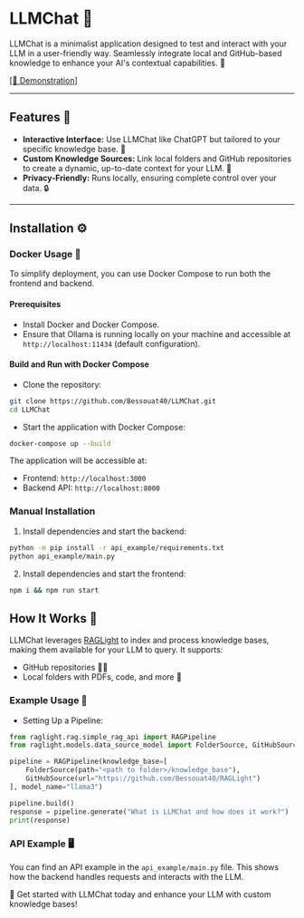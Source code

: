 # LLMChat 🎉

LLMChat is a minimalist application designed to test and interact with your LLM in a user-friendly way. Seamlessly integrate local and GitHub-based knowledge to enhance your AI's contextual capabilities. 🌟

[[🎥 Demonstration]](./media/raglight_chat.mov)

---

## Features 🚀

- **Interactive Interface:** Use LLMChat like ChatGPT but tailored to your specific knowledge base. 💬
- **Custom Knowledge Sources:** Link local folders and GitHub repositories to create a dynamic, up-to-date context for your LLM. 📂
- **Privacy-Friendly:** Runs locally, ensuring complete control over your data. 🔒

---

## Installation ⚙️

### Docker Usage 🐳

To simplify deployment, you can use Docker Compose to run both the frontend and backend.

#### Prerequisites

- Install Docker and Docker Compose.
- Ensure that Ollama is running locally on your machine and accessible at `http://localhost:11434` (default configuration).

#### Build and Run with Docker Compose

- Clone the repository:

```bash
git clone https://github.com/Bessouat40/LLMChat.git
cd LLMChat
```

- Start the application with Docker Compose:

```bash
docker-compose up --build
```

The application will be accessible at:

- Frontend: `http://localhost:3000`
- Backend API: `http://localhost:8000`

### Manual Installation

1. Install dependencies and start the backend:

```bash
python -m pip install -r api_example/requirements.txt
python api_example/main.py
```

2. Install dependencies and start the frontend:

```bash
npm i && npm run start
```

## How It Works 🤔

LLMChat leverages [RAGLight](https://github.com/Bessouat40/RAGLight) to index and process knowledge bases, making them available for your LLM to query. It supports:

- GitHub repositories 🧑‍💻
- Local folders with PDFs, code, and more 📄

### Example Usage 📜

- Setting Up a Pipeline:

```python
from raglight.rag.simple_rag_api import RAGPipeline
from raglight.models.data_source_model import FolderSource, GitHubSource

pipeline = RAGPipeline(knowledge_base=[
    FolderSource(path="<path to folder>/knowledge_base"),
    GitHubSource(url="https://github.com/Bessouat40/RAGLight")
], model_name="llama3")

pipeline.build()
response = pipeline.generate("What is LLMChat and how does it work?")
print(response)
```

### API Example 🖥️

You can find an API example in the `api_example/main.py` file. This shows how the backend handles requests and interacts with the LLM.

🚀 Get started with LLMChat today and enhance your LLM with custom knowledge bases!
